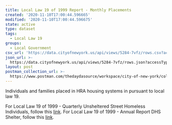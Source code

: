 ```yaml
---
title: Local Law 19 of 1999 Report - Monthly Placements
created: '2020-11-10T17:00:44.596665'
modified: '2020-11-10T17:00:44.596675'
state: active
type: dataset
tags:
  - Local Law 19
groups:
  - Local Government
csv_url: 'https://data.cityofnewyork.us/api/views/5284-7vfz/rows.csv?accessType=DOWNLOAD'
json_url: >-
  https://data.cityofnewyork.us/api/views/5284-7vfz/rows.json?accessType=DOWNLOAD
layout: post
postman_collection_url: >-
  https://www.postman.com/thedaydasource/workspace/city-of-new-york/collection/15909983-0f6f8847-29cf-4b17-87d9-d803e7e1ce5e
---
```

Individuals and families placed in HRA housing systems in pursuant to local law 19.

For Local Law 19 of 1999 - Quarterly Unsheltered Street Homeless Individuals, follow this <a href="https://data.cityofnewyork.us/Social-Services/Local-Law-19-of-1999-Report-Quarterly-Unsheltered-/7tu6-bcih">link</a>.
For Local Law 19 of 1999 - Annual Report DHS Shelter, follow  this <a href="https://data.cityofnewyork.us/dataset/Local-Law-19-of-1999-Report/e3qr-idgg">link</a>.
